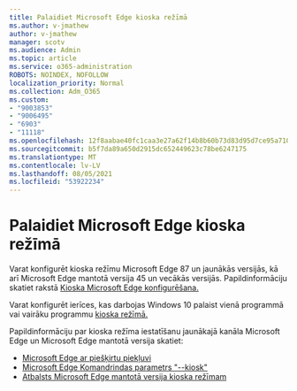 ```yaml
---
title: Palaidiet Microsoft Edge kioska režīmā
ms.author: v-jmathew
author: v-jmathew
manager: scotv
ms.audience: Admin
ms.topic: article
ms.service: o365-administration
ROBOTS: NOINDEX, NOFOLLOW
localization_priority: Normal
ms.collection: Adm_O365
ms.custom:
- "9003853"
- "9006495"
- "6903"
- "11118"
ms.openlocfilehash: 12f8aabae40fc1caa3e27a62f14b8b60b73d83d95d7ce95a7101bcc4379e4fbf
ms.sourcegitcommit: b5f7da89a650d2915dc652449623c78be6247175
ms.translationtype: MT
ms.contentlocale: lv-LV
ms.lasthandoff: 08/05/2021
ms.locfileid: "53922234"
---
```

# <a name="run-microsoft-edge-in-kiosk-mode"></a>Palaidiet Microsoft Edge kioska režīmā

Varat konfigurēt kioska režīmu Microsoft Edge 87 un jaunākās versijās, kā arī Microsoft Edge mantotā versija 45 un vecākās versijās. Papildinformāciju skatiet rakstā [Kioska Microsoft Edge konfigurēšana.](https://docs.microsoft.com/deployedge/microsoft-edge-configure-kiosk-mode)

Varat konfigurēt ierīces, kas darbojas Windows 10 palaist vienā programmā vai vairāku programmu [kioska režīmā.](https://go.microsoft.com/fwlink/?linkid=2133659)

Papildinformāciju par kioska režīma iestatīšanu jaunākajā kanāla Microsoft Edge un Microsoft Edge mantotā versija skatiet:

- [Microsoft Edge ar piešķirtu piekļuvi](https://docs.microsoft.com/deployedge/microsoft-edge-configure-kiosk-mode#microsoft-edge-with-assigned-access)
- [Microsoft Edge Komandrindas parametrs "--kiosk"](https://answers.microsoft.com/microsoftedge/forum/msedge_open-msedge_win10/access-microsoft-edge-using-command-line/03a4add6-9ca4-4fbb-a183-aaa763a0ab76)
- [Atbalsts Microsoft Edge mantotā versija kioska režīmam](https://blogs.windows.com/msedgedev/2021/02/05/what-you-need-to-know-about-kiosk-mode-when-support-for-microsoft-edge-legacy-ends/)
